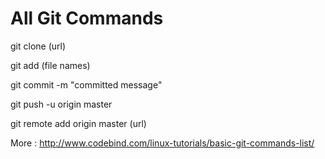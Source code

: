 # All Git Commands

git clone (url)

git add (file names)

git commit -m "committed message"

git push -u origin master

git remote add origin master (url)

More : http://www.codebind.com/linux-tutorials/basic-git-commands-list/
